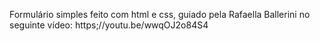 Formulário simples feito com html e css, guiado pela Rafaella Ballerini no seguinte vídeo: https;//youtu.be/wwqOJ2o84S4 